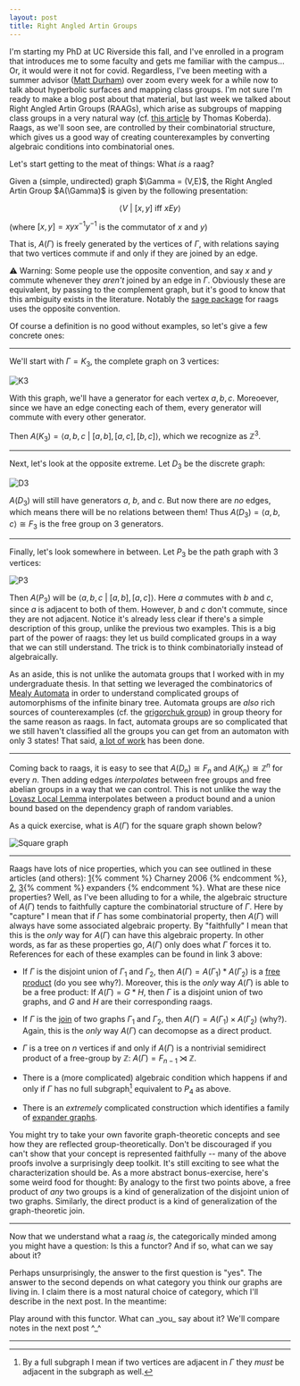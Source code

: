 ```yaml
---
layout: post
title: Right Angled Artin Groups
---
```


I'm starting my PhD at UC Riverside this fall, and I've enrolled in a program
that introduces me to some faculty and gets me familiar with the campus...
Or, it would were it not for covid. Regardless, I've been meeting
with a summer advisor ([Matt Durham](https://sites.google.com/view/mgdurham/))
over zoom every week for a while now to talk about
hyperbolic surfaces and mapping class groups. I'm not sure I'm ready to make
a blog post about that material, but last week we talked about
Right Angled Artin Groups (RAAGs), which arise as subgroups
of mapping class groups in a very natural way
(cf. [this article](https://arxiv.org/abs/1007.1118) by Thomas Koberda).
Raags, as we'll soon see, are controlled by their combinatorial structure,
which gives us a good way of creating counterexamples by converting algebraic
conditions into combinatorial ones.

Let's start getting to the meat of things: What _is_ a raag?

<div class="boxed" markdown="1">
  Given a (simple, undirected) graph $\Gamma = (V,E)$, the
  <span class="defn">Right Angled Artin Group</span> $A(\Gamma)$ is given by
  the following presentation:

  $$\langle V ~|~ [x,y] \text{ iff } xEy \rangle$$

  (where $[x,y] = xyx^{-1}y^{-1}$ is the commutator of $x$ and $y$)
</div>

That is, $A(\Gamma)$ is freely generated by the vertices of $\Gamma$, with
relations saying that two vertices commute if and only if they are joined
by an edge.

⚠ Warning: Some people use the opposite convention, and say $x$ and $y$ commute
whenever they _aren't_ joined by an edge in $\Gamma$. Obviously these are
equivalent, by passing to the complement graph, but it's good to know that
this ambiguity exists in the literature. Notably the
[sage package](https://doc.sagemath.org/html/en/reference/groups/sage/groups/raag.html)
for raags uses the opposite convention.

Of course a definition is no good without examples, so let's give a few
concrete ones:

---

We'll start with $\Gamma = K_3$, the complete graph on $3$ vertices:

![K3](/assets/images/raag-defn/k3.png)

With this graph, we'll have a generator for each vertex $a,b,c$. Moreoever,
since we have an edge conecting each of them, every generator will commute with
every other generator.

Then $A(K_3) = \langle a,b,c ~|~ [a,b],[a,c],[b,c] \rangle$,
which we recognize as $\mathbb{Z}^3$.

---

Next, let's look at the opposite extreme. Let $D_3$ be the discrete graph:

![D3](/assets/images/raag-defn/d3.png)

$A(D_3)$ will still have generators $a$, $b$, and $c$. But now there are _no_
edges, which means there will be no relations between them! Thus
$A(D_3) = \langle a,b,c \rangle \cong F_3$ is the free group on
$3$ generators.

---

Finally, let's look somewhere in between. Let $P_3$ be the path graph with
$3$ vertices:

![P3](/assets/images/raag-defn/p3.png)

Then $A(P_3)$ will be $\langle a,b,c ~|~ [a,b],[a,c] \rangle$. Here
$a$ commutes with $b$ and $c$, since $a$ is adjacent to both of them. However,
$b$ and $c$ don't commute, since they are not adjacent. Notice it's already
less clear if there's a simple description of this group, unlike the previous
two examples. This is a big part of the power of raags: they let us build
complicated groups in a way that we can still understand. The trick is to
think combinatorially instead of algebraically.

As an aside, this is not unlike the automata groups that I worked with in
my undergraduate thesis. In that setting we leveraged the combinatorics of
[Mealy Automata](https://en.wikipedia.org/wiki/Mealy_machine) in order to
understand complicated groups of automorphisms of the infinite binary tree.
Automata groups are _also_ rich sources of counterexamples
(cf. the [grigorchuk group](https://en.wikipedia.org/wiki/Grigorchuk_group))
in group theory for the same reason as raags. In fact, automata groups are
so complicated that we still haven't classified all the groups you can get
from an automaton with only $3$ states! That said,
[a lot of work](https://arxiv.org/abs/0803.3555) has been done.

---

Coming back to raags, it is easy to see that $A(D_n) \cong F_n$ and
$A(K_n) \cong \mathbb{Z}^n$ for every $n$. Then adding edges _interpolates_
between free groups and free abelian groups in a way that we can control.
This is not unlike the way the [Lovasz Local Lemma](https://en.wikipedia.org/wiki/Lov%C3%A1sz_local_lemma)
interpolates between a product bound and a union bound based on the dependency
graph of random variables.

As a quick exercise, what is $A(\Gamma)$ for the square graph shown below?

![Square graph](/assets/images/raag-defn/square.png)

---

Raags have lots of nice properties, which you can see outlined in
these articles (and others):
[1](http://arxiv.org/abs/math/0610668){% comment %} Charney 2006 {% endcomment %},
[2](http://web.math.ucsb.edu/~jon.mccammond/papers/mysterious-geometry.pdf),
[3](http://arxiv.org/abs/2005.06143){% comment %} expanders {% endcomment %}.
What are these nice properties? Well, as I've been alluding to for a while,
the algebraic structure of $A(\Gamma)$ tends to faithfully capture the
combinatorial structure of $\Gamma$. Here by "capture" I mean that
if $\Gamma$ has some combinatorial property, then $A(\Gamma)$ will always
have some associated algebraic property. By "faithfully" I mean that this is
the _only_ way for $A(\Gamma)$ can have this algebraic property. In other words,
as far as these properties go, $A(\Gamma)$ only does what $\Gamma$ forces it to.
References for each of these examples can be found in link $3$ above:


  - If $\Gamma$ is the disjoint union of $\Gamma_1$ and $\Gamma_2$,
   then $A(\Gamma) = A(\Gamma_1) \ast A(\Gamma_2)$ is a
   [free product](https://en.wikipedia.org/wiki/Free_product) (do you see why?).
   Moreover, this is the _only_ way $A(\Gamma)$ is able to be a free product:
   If $A(\Gamma) = G \ast H$, then $\Gamma$ is a disjoint union of two graphs,
   and $G$ and $H$ are their corresponding raags.

  - If $\Gamma$ is the [join](https://mathworld.wolfram.com/GraphJoin.html) of
   two graphs $\Gamma_1$ and $\Gamma_2$, then $A(\Gamma) = A(\Gamma_1) \times A(\Gamma_2)$
   (why?). Again, this is the _only_ way $A(\Gamma)$ can decomopse as a direct product.

  - $\Gamma$ is a tree on $n$ vertices if and only if
     $A(\Gamma)$ is a nontrivial semidirect product of a free-group by $\mathbb{Z}$:
     $A(\Gamma) = F_{n-1} \rtimes \mathbb{Z}$.

  - There is a (more complicated) algebraic condition which happens if and only
   if $\Gamma$ has no full subgraph[^1] equivalent to $P_4$ as above.

[^1]: By a full subgraph I mean if two vertices are adjacent in $\Gamma$ they _must_ be adjacent in the subgraph as well.

  - There is an _extremely_ complicated construction which identifies a
     family of [expander graphs](https://en.wikipedia.org/wiki/Expander_graph).

You might try to take your own favorite graph-theoretic concepts and see how
they are reflected group-theoretically. Don't be discouraged if you can't show
that your concept is represented faithfully -- many of the above proofs
involve a surprisingly deep toolkit. It's still exciting to see what the
characterization should be. As a more abstract bonus-exercise, here's some
weird food for thought: By analogy to the first two points above, a free
product of _any_ two groups is a kind of generalization of the disjoint
union of two graphs. Similarly, the direct product is a kind of generalization
of the graph-theoretic join.



---

Now that we understand what a raag _is_, the categorically minded among you
might have a question: Is this a functor? And if so, what can we say about it?

Perhaps unsurprisingly, the answer to the first question is "yes". The answer
to the second depends on what category you think our graphs are living in.
I claim there is a most natural choice of category, which I'll describe
in the next post. In the meantime:

<div class="boxed" markdown="1">
  Play around with this functor. What can _you_ say about it? We'll
  compare notes in the next post ^_^
</div>

---
